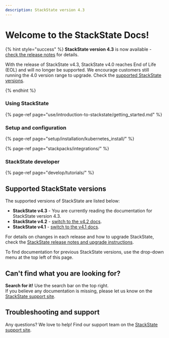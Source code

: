 ```yaml
---
description: StackState version 4.3
---
```


# Welcome to the StackState Docs!

{% hint style="success" %}
**StackState version 4.3** is now available - [check the release notes](/setup/upgrade-stackstate/sts-release-notes.md#stackstate-v-4-3-x) for details.

With the release of StackState v4.3, StackState v4.0 reaches End of Life (EOL) and will no longer be supported. We encourage customers still running the 4.0 version range to upgrade. Check the [supported StackState versions](README.md#supported-stackstate-versions). 

{% endhint %}

### Using StackState

{% page-ref page="use/introduction-to-stackstate/getting\_started.md" %}

### Setup and configuration

{% page-ref page="setup/installation/kubernetes\_install/" %}

{% page-ref page="stackpacks/integrations/" %}

### StackState developer

{% page-ref page="develop/tutorials/" %}

## Supported StackState versions

The supported versions of StackState are listed below:

- **StackState v4.3** - You are currently reading the documentation for StackState version 4.3.
- **StackState v4.2** - [switch to the v4.2 docs](https://docs.stackstate.com/v/4.2/).
- **StackState v4.1** - [switch to the v4.1 docs](https://docs.stackstate.com/v/4.1/).

For details on changes in each release and how to upgrade StackState, check the [StackState release notes and upgrade instructions](setup/upgrade-stackstate/README.md).

To find documentation for previous StackState versions, use the drop-down menu at the top left of this page.

## Can't find what you are looking for?

**Search for it!** Use the search bar on the top right.  
If you believe any documentation is missing, please let us know on the [StackState support site](http://support.stackstate.com/).

## Troubleshooting and support

Any questions? We love to help! Find our support team on the [StackState support site](http://support.stackstate.com/).

